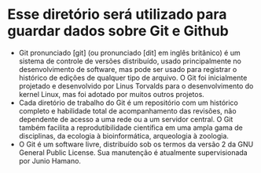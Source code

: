 # Esse diretório será utilizado para guardar dados sobre Git e Github

- Git pronunciado [git] (ou pronunciado [dit] em inglês britânico) é um sistema de controle de
versões distribuído, usado principalmente no desenvolvimento de software, mas pode ser
usado para registrar o histórico de edições de qualquer tipo de arquivo. O Git foi inicialmente
projetado e desenvolvido por Linus Torvalds para o desenvolvimento do kernel Linux, mas foi
adotado por muitos outros projetos.
- Cada diretório de trabalho do Git é um repositório com um histórico completo e habilidade
total de acompanhamento das revisões, não dependente de acesso a uma rede ou a um
servidor central. O Git também facilita a reprodutibilidade científica em uma ampla gama de
disciplinas, da ecologia à bioinformática, arqueologia à zoologia.
- O Git é um software livre, distribuído sob os termos da versão 2 da GNU General Public
License. Sua manutenção é atualmente supervisionada por Junio Hamano.

